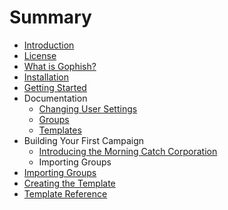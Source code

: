 # Summary

* [Introduction](README.md)
* [License](license.md)
* [What is Gophish?](what_is_gophish.md)
* [Installation](installation.md)
* [Getting Started](getting_started.md)
* Documentation
   * [Changing User Settings](documentation/changing_user_settings.md)
   * [Groups](documentation/groups.md)
   * [Templates](documentation/templates.md)
* Building Your First Campaign
   * [Introducing the Morning Catch Corporation](campaign/introducing_the_morning_catch_corporation.md)
   * Importing Groups
* [Importing Groups](campaign/importing_groups.md)
* [Creating the Template](campaign/creating_the_template.md)
* [Template Reference](template_reference.md)


